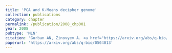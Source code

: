 ```yaml
---
title: 'PCA and K-Means decipher genome'
collection: publications
category: chapter
permalink: /publication/2008_chp001
year: 2008
pubtype: 'MLN'
citation: 'Gorban AN, Zinovyev A. <a href="https://arxiv.org/abs/q-bio/0504013">PCA and K-Means decipher genome</a>. In Principal Manifolds for Data Visualization and Dimension Reduction, Lecture Notes in Computational Science and Engineering 58, Springer, Berlin - Heidelberg, 2008, 307-323'
paperurl: 'https://arxiv.org/abs/q-bio/0504013'
---
```

